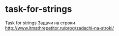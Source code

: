 # task-for-strings
Task for strings
Задачи на строки 
http://www.itmathrepetitor.ru/prog/zadachi-na-stroki/

